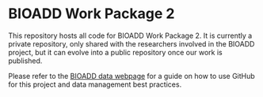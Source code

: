 # BIOADD Work Package 2

This repository hosts all code for BIOADD Work Package 2. It is currently a private repository, only shared with the researchers involved in the BIOADD project, but it can evolve into a public repository once our work is published.

Please refer to the [BIOADD data webpage](https://bioadd-wp2.github.io/bioadd-wp2-github/) for a guide on how to use GitHub for this project and data management best practices.


